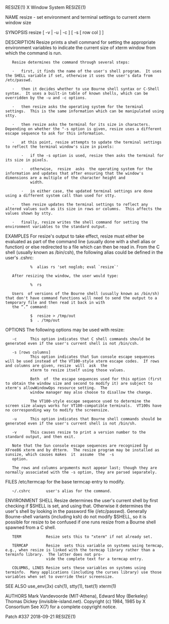 RESIZE(1)                                                                            X Window System                                                                            RESIZE(1)

NAME
       resize - set environment and terminal settings to current xterm window size

SYNOPSIS
       resize [ -v | -u | -c ] [ -s [ row col ] ]

DESCRIPTION
       Resize prints a shell command for setting the appropriate environment variables to indicate the current size of xterm window from which the command is run.

       Resize determines the command through several steps:

       ·   first, it finds the name of the user's shell program.  It uses the SHELL variable if set, otherwise it uses the user's data from /etc/passwd.

       ·   then it decides whether to use Bourne shell syntax or C-Shell syntax.  It uses a built-in table of known shells, which can be overridden by the -u and -c options.

       ·   then resize asks the operating system for the terminal settings.  This is the same information which can be manipulated using stty.

       ·   then resize asks the terminal for its size in characters.  Depending on whether the "-s option is given, resize uses a different escape sequence to ask for this information.

       ·   at this point, resize attempts to update the terminal settings to reflect the terminal window's size in pixels:

           ·   if the -s option is used, resize then asks the terminal for its size in pixels.

           ·   otherwise,  resize  asks  the operating system for the information and updates that after ensuring that the window's dimensions are a multiple of the character height and
               width.

           ·   in either case, the updated terminal settings are done using a different system call than used for stty.

       ·   then resize updates the terminal settings to reflect any altered values such as its size in rows or columns.  This affects the values shown by stty.

       ·   finally, resize writes the shell command for setting the environment variables to the standard output.

EXAMPLES
       For resize's output to take effect, resize must either be evaluated as part of the command line (usually done with a shell alias or function) or else redirected to a  file  which
       can then be read in.  From the C shell (usually known as /bin/csh), the following alias could be defined in the user's .cshrc:

               %  alias rs 'set noglob; eval `resize`'

       After resizing the window, the user would type:

               %  rs

       Users  of versions of the Bourne shell (usually known as /bin/sh) that don't have command functions will need to send the output to a temporary file and then read it back in with
       the “.” command:

               $  resize > /tmp/out
               $  . /tmp/out

OPTIONS
       The following options may be used with resize:

       -c      This option indicates that C shell commands should be generated even if the user's current shell is not /bin/csh.

       -s [rows columns]
               This option indicates that Sun console escape sequences will be used instead of the VT100-style xterm escape codes.  If rows and columns are given, resize  will  ask  the
               xterm to resize itself using those values.

               Both  of  the escape sequences used for this option (first to obtain the window size and second to modify it) are subject to xterm's allowWindowOps resource setting.  The
               window manager may also choose to disallow the change.

               The VT100-style escape sequence used to determine the screen size always works for VT100-compatible terminals.  VT100s have no corresponding way to modify the screensize.

       -u      This option indicates that Bourne shell commands should be generated even if the user's current shell is not /bin/sh.

       -v      This causes resize to print a version number to the standard output, and then exit.

       Note that the Sun console escape sequences are recognized by XFree86 xterm and by dtterm.  The resize program may be installed as sunsize, which causes makes  it  assume  the  -s
       option.

       The rows and columns arguments must appear last; though they are normally associated with the -s option, they are parsed separately.

FILES
       /etc/termcap   for the base termcap entry to modify.

       ~/.cshrc       user's alias for the command.

ENVIRONMENT
       SHELL          Resize determines the user's current shell by first checking if $SHELL is set, and using that.  Otherwise it determines the user's shell by looking in the password
                      file (/etc/passwd).  Generally Bourne-shell variants (including ksh) do not modify $SHELL, so it is possible for resize to be confused if one runs  resize  from  a
                      Bourne shell spawned from a C shell.

       TERM           Resize sets this to "xterm" if not already set.

       TERMCAP        Resize  sets this variable on systems using termcap, e.g., when resize is linked with the termcap library rather than a terminfo library.  The latter does not pro‐
                      vide the complete text for a termcap entry.

       COLUMNS, LINES Resize sets these variables on systems using terminfo.  Many applications (including the curses library) use those variables when set to override their screensize.

SEE ALSO
       use_env(3x)
       csh(1), stty(1), tset(1)
       xterm(1)

AUTHORS
       Mark Vandevoorde (MIT-Athena), Edward Moy (Berkeley)
       Thomas Dickey (invisible-island.net).
       Copyright (c) 1984, 1985 by X Consortium
       See X(7) for a complete copyright notice.

Patch #337                                                                              2018-09-21                                                                              RESIZE(1)

